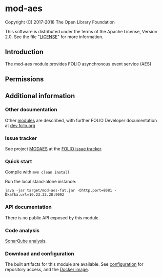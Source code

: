 # mod-aes

Copyright (C) 2017-2018 The Open Library Foundation

This software is distributed under the terms of the Apache License,
Version 2.0. See the file "[LICENSE](LICENSE)" for more information.

## Introduction

The mod-aes module provides FOLIO asynchronous event service (AES)

## Permissions

## Additional information

### Other documentation

Other [modules](https://dev.folio.org/source-code/#server-side) are described,
with further FOLIO Developer documentation at [dev.folio.org](https://dev.folio.org/)

### Issue tracker

See project [MODAES](https://issues.folio.org/browse/MODAES)
at the [FOLIO issue tracker](https://dev.folio.org/guidelines/issue-tracker).

### Quick start

Compile with `mvn clean install`

Run the local stand-alone instance:

```
java -jar target/mod-aes-fat.jar -Dhttp.port=8081 -Dkafka.url=10.23.33.20:9092
```

### API documentation

There is no public API exposed by this module.

### Code analysis

[SonarQube analysis](https://sonarcloud.io/dashboard?id=org.folio.rest%3Amod-aes).

### Download and configuration

The built artifacts for this module are available.
See [configuration](https://dev.folio.org/download/artifacts) for repository access,
and the [Docker image](https://hub.docker.com/r/folioorg/mod-aes/).

